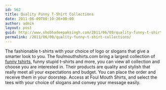 ```yaml
---
id: 562
title: Quality Funny T-Shirt Collections
date: 2011-06-09T00:10:26+00:00
author: admin
layout: post
guid: http://www.shobhadeepaksingh.com/2011/06/09/quality-funny-t-shirt-collections/
permalink: /2011/06/09/quality-funny-t-shirt-collections/
---
```

The fashionable t-shirts with your choice of logo or slogans that give a smarter look to you. The foulmouthshirts.com bring a largest collection of [funny tshirts](http://www.foulmouthshirts.com/funny-t-shirts/), funny stupid t-shirts and more, you can view all collection and choose you are interested in. Their products are quality and stylish that really meet all your expectations and budget. You can place the order and receive them in your doorstep. Access at Foul Mouth Shirts, and select the tees with your choice of slogans and convey your message easily.